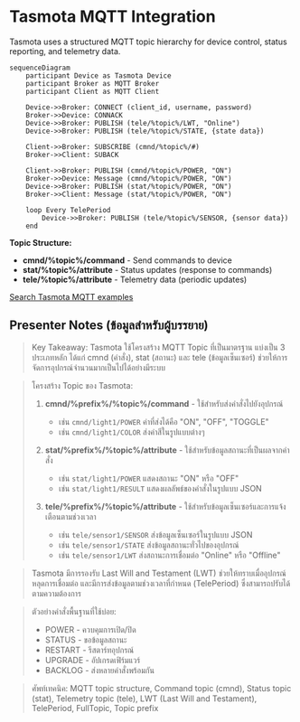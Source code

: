 # Tasmota MQTT Integration

Tasmota uses a structured MQTT topic hierarchy for device control, status reporting, and telemetry data.

```mermaid
sequenceDiagram
    participant Device as Tasmota Device
    participant Broker as MQTT Broker
    participant Client as MQTT Client
    
    Device->>Broker: CONNECT (client_id, username, password)
    Broker->>Device: CONNACK
    Device->>Broker: PUBLISH (tele/%topic%/LWT, "Online")
    Device->>Broker: PUBLISH (tele/%topic%/STATE, {state data})
    
    Client->>Broker: SUBSCRIBE (cmnd/%topic%/#)
    Broker->>Client: SUBACK
    
    Client->>Broker: PUBLISH (cmnd/%topic%/POWER, "ON")
    Broker->>Device: Message (cmnd/%topic%/POWER, "ON")
    Device->>Broker: PUBLISH (stat/%topic%/POWER, "ON")
    Broker->>Client: Message (stat/%topic%/POWER, "ON")
    
    loop Every TelePeriod
        Device->>Broker: PUBLISH (tele/%topic%/SENSOR, {sensor data})
    end
```

**Topic Structure:**
- **cmnd/%topic%/command** - Send commands to device
- **stat/%topic%/attribute** - Status updates (response to commands)
- **tele/%topic%/attribute** - Telemetry data (periodic updates)

[Search Tasmota MQTT examples](https://www.google.com/search?q=Tasmota+MQTT+topic+structure+examples&tbm=isch)

## Presenter Notes (ข้อมูลสำหรับผู้บรรยาย)

> Key Takeaway: Tasmota ใช้โครงสร้าง MQTT Topic ที่เป็นมาตรฐาน แบ่งเป็น 3 ประเภทหลัก ได้แก่ cmnd (คำสั่ง), stat (สถานะ) และ tele (ข้อมูลเซ็นเซอร์) ช่วยให้การจัดการอุปกรณ์จำนวนมากเป็นไปได้อย่างมีระบบ

> โครงสร้าง Topic ของ Tasmota:
> 1. **cmnd/%prefix%/%topic%/command** - ใช้สำหรับส่งคำสั่งไปยังอุปกรณ์ 
>    - เช่น `cmnd/light1/POWER` ค่าที่ส่งได้คือ "ON", "OFF", "TOGGLE"
>    - เช่น `cmnd/light1/COLOR` ส่งค่าสีในรูปแบบต่างๆ
> 
> 2. **stat/%prefix%/%topic%/attribute** - ใช้สำหรับข้อมูลสถานะที่เป็นผลจากคำสั่ง
>    - เช่น `stat/light1/POWER` แสดงสถานะ "ON" หรือ "OFF"
>    - เช่น `stat/light1/RESULT` แสดงผลลัพธ์ของคำสั่งในรูปแบบ JSON
> 
> 3. **tele/%prefix%/%topic%/attribute** - ใช้สำหรับข้อมูลเซ็นเซอร์และการแจ้งเตือนตามช่วงเวลา
>    - เช่น `tele/sensor1/SENSOR` ส่งข้อมูลเซ็นเซอร์ในรูปแบบ JSON
>    - เช่น `tele/sensor1/STATE` ส่งข้อมูลสถานะทั่วไปของอุปกรณ์
>    - เช่น `tele/sensor1/LWT` ส่งสถานะการเชื่อมต่อ "Online" หรือ "Offline"

> Tasmota มีการรองรับ Last Will and Testament (LWT) ช่วยให้ทราบเมื่ออุปกรณ์หลุดการเชื่อมต่อ และมีการส่งข้อมูลตามช่วงเวลาที่กำหนด (TelePeriod) ซึ่งสามารถปรับได้ตามความต้องการ

> ตัวอย่างคำสั่งพื้นฐานที่ใช้บ่อย:
> - POWER - ควบคุมการเปิด/ปิด
> - STATUS - ขอข้อมูลสถานะ
> - RESTART - รีสตาร์ทอุปกรณ์
> - UPGRADE - อัปเกรดเฟิร์มแวร์
> - BACKLOG - ส่งหลายคำสั่งพร้อมกัน

> ศัพท์เทคนิค: MQTT topic structure, Command topic (cmnd), Status topic (stat), Telemetry topic (tele), LWT (Last Will and Testament), TelePeriod, FullTopic, Topic prefix
